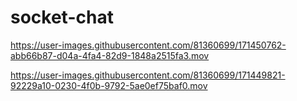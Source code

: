 # socket-chat

https://user-images.githubusercontent.com/81360699/171450762-abb66b87-d04a-4fa4-82d9-1848a2515fa3.mov


https://user-images.githubusercontent.com/81360699/171449821-92229a10-0230-4f0b-9792-5ae0ef75baf0.mov



